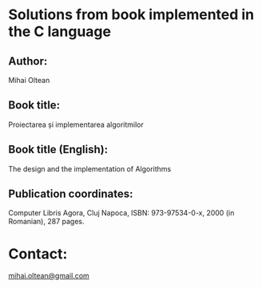# Solutions from book implemented in the C language

## Author: 
Mihai Oltean

## Book title:
Proiectarea și implementarea algoritmilor

## Book title (English):
The design and the implementation of Algorithms


## Publication coordinates:
Computer Libris Agora, Cluj Napoca, ISBN: 973-97534-0-x, 2000 (in Romanian), 287 pages.

# Contact: 
mihai.oltean@gmail.com